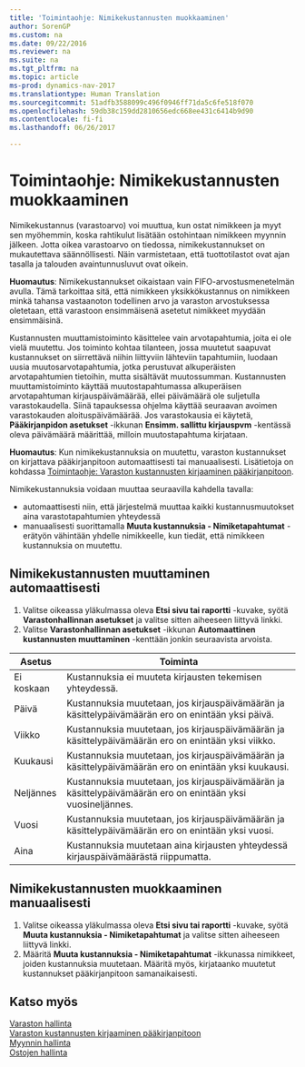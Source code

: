 ```yaml
---
title: 'Toimintaohje: Nimikekustannusten muokkaaminen'
author: SorenGP
ms.custom: na
ms.date: 09/22/2016
ms.reviewer: na
ms.suite: na
ms.tgt_pltfrm: na
ms.topic: article
ms-prod: dynamics-nav-2017
ms.translationtype: Human Translation
ms.sourcegitcommit: 51adfb3588099c496f0946ff71da5c6fe518f070
ms.openlocfilehash: 59db38c159dd2810656edc668ee431c6414b9d90
ms.contentlocale: fi-fi
ms.lasthandoff: 06/26/2017

---
```


# <a name="how-to-adjust-item-costs"></a>Toimintaohje: Nimikekustannusten muokkaaminen   
Nimikekustannus (varastoarvo) voi muuttua, kun ostat nimikkeen ja myyt sen myöhemmin, koska rahtikulut lisätään ostohintaan nimikkeen myynnin jälkeen. Jotta oikea varastoarvo on tiedossa, nimikekustannukset on mukautettava säännöllisesti.
Näin varmistetaan, että tuottotilastot ovat ajan tasalla ja talouden avaintunnusluvut ovat oikein.

**Huomautus**: Nimikekustannukset oikaistaan vain FIFO-arvostusmenetelmän avulla. Tämä tarkoittaa sitä, että nimikkeen yksikkökustannus on nimikkeen minkä tahansa vastaanoton todellinen arvo ja varaston arvostuksessa oletetaan, että varastoon ensimmäisenä asetetut nimikkeet myydään ensimmäisinä.

Kustannusten muuttamistoiminto käsittelee vain arvotapahtumia, joita ei ole vielä muutettu. Jos toiminto kohtaa tilanteen, jossa muutetut saapuvat kustannukset on siirrettävä niihin liittyviin lähteviin tapahtumiin, luodaan uusia muutosarvotapahtumia, jotka perustuvat alkuperäisten arvotapahtumien tietoihin, mutta sisältävät muutossumman. Kustannusten muuttamistoiminto käyttää muutostapahtumassa alkuperäisen arvotapahtuman kirjauspäivämäärää, ellei päivämäärä ole suljetulla varastokaudella. Siinä tapauksessa ohjelma käyttää seuraavan avoimen varastokauden aloituspäivämäärää. Jos varastokausia ei käytetä, **Pääkirjanpidon asetukset** -ikkunan **Ensimm. sallittu kirjauspvm** -kentässä oleva päivämäärä määrittää, milloin muutostapahtuma kirjataan.

**Huomautus**: Kun nimikekustannuksia on muutettu, varaston kustannukset on kirjattava pääkirjanpitoon automaattisesti tai manuaalisesti. Lisätietoja on kohdassa [Toimintaohje: Varaston kustannusten kirjaaminen pääkirjanpitoon](inventory-how-post-inventory-cost-gl.md).

Nimikekustannuksia voidaan muuttaa seuraavilla kahdella tavalla:
 - automaattisesti niin, että järjestelmä muuttaa kaikki kustannusmuutokset aina varastotapahtumien yhteydessä
 - manuaalisesti suorittamalla **Muuta kustannuksia - Nimiketapahtumat** -erätyön vähintään yhdelle nimikkeelle, kun tiedät, että nimikkeen kustannuksia on muutettu.  

## <a name="to-adjust-item-costs-automatically"></a>Nimikekustannusten muuttaminen automaattisesti
1. Valitse oikeassa yläkulmassa oleva **Etsi sivu tai raportti** -kuvake, syötä **Varastonhallinnan asetukset** ja valitse sitten aiheeseen liittyvä linkki.
2. Valitse **Varastonhallinnan asetukset** -ikkunan **Automaattinen kustannusten muuttaminen** -kenttään jonkin seuraavista arvoista.

|Asetus |Toiminta |
|-------|---------|
|Ei koskaan|Kustannuksia ei muuteta kirjausten tekemisen yhteydessä.|
|Päivä|Kustannuksia muutetaan, jos kirjauspäivämäärän ja käsittelypäivämäärän ero on enintään yksi päivä.|
|Viikko|Kustannuksia muutetaan, jos kirjauspäivämäärän ja käsittelypäivämäärän ero on enintään yksi viikko.|
|Kuukausi|Kustannuksia muutetaan, jos kirjauspäivämäärän ja käsittelypäivämäärän ero on enintään yksi kuukausi.|
|Neljännes|Kustannuksia muutetaan, jos kirjauspäivämäärän ja käsittelypäivämäärän ero on enintään yksi vuosineljännes.|
|Vuosi|Kustannuksia muutetaan, jos kirjauspäivämäärän ja käsittelypäivämäärän ero on enintään yksi vuosi.|
|Aina|Kustannuksia muutetaan aina kirjausten yhteydessä kirjauspäivämäärästä riippumatta.|

## <a name="to-adjust-item-costs-manually"></a>Nimikekustannusten muokkaaminen manuaalisesti
1. Valitse oikeassa yläkulmassa oleva **Etsi sivu tai raportti** -kuvake, syötä **Muuta kustannuksia - Nimiketapahtumat** ja valitse sitten aiheeseen liittyvä linkki.
2. Määritä **Muuta kustannuksia - Nimiketapahtumat** -ikkunassa nimikkeet, joiden kustannuksia muutetaan. Määritä myös, kirjataanko muutetut kustannukset pääkirjanpitoon samanaikaisesti.

## <a name="see-also"></a>Katso myös
[Varaston hallinta](inventory-manage-inventory.md)  
[Varaston kustannusten kirjaaminen pääkirjanpitoon](inventory-how-post-inventory-cost-gl.md)  
[Myynnin hallinta](sales-manage-sales.md)  
[Ostojen hallinta](purchasing-manage-purchasing.md)

